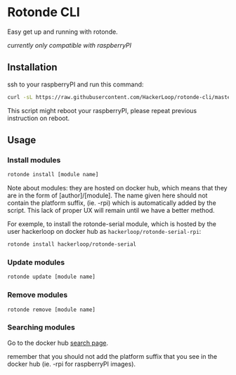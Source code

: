 # Rotonde CLI

Easy get up and running with rotonde.

_currently only compatible with raspberryPI_

## Installation

ssh to your raspberryPI and run this command:

```sh
curl -sL https://raw.githubusercontent.com/HackerLoop/rotonde-cli/master/install_rpi.sh | bash -E -
```

This script might reboot your raspberryPI, please repeat previous
instruction on reboot.

## Usage

### Install modules

```sh
rotonde install [module name]
```

Note about modules: they are hosted on docker hub, which means that they are in the form of [author]/[module]. The name given here should not contain the platform suffix, (ie. -rpi) which is automatically added by the script. This lack of proper UX will remain until we have a better method.

For exemple, to install the rotonde-serial module, which is hosted by
the user hackerloop on docker hub as `hackerloop/rotonde-serial-rpi`:

```sh
rotonde install hackerloop/rotonde-serial
```

### Update modules

```sh
rotonde update [module name]
```

### Remove modules

```sh
rotonde remove [module name]
```

### Searching modules

Go to the docker hub [search page](https://hub.docker.com/search/?isAutomated=0&isOfficial=0&page=1&pullCount=0&q=rotonde&starCount=0).

remember that you should not add the platform suffix that you see in the
docker hub (ie. -rpi for raspberryPI images).
